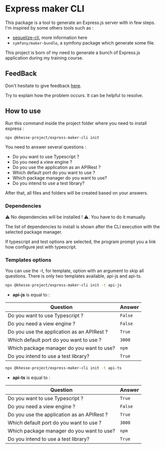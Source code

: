 # Express maker CLI

This package is a tool to generate an Express.js server with in few steps. I'm inspired by some others tools such as : 
- [sequelize-cli](https://www.npmjs.com/package/sequelize-cli), more information here 
- `symfony/maker-bundle`, a symfony package which generate some file.

This project is born of my need to generate a bunch of Express.js application during my training course. 

## FeedBack

Don't hesitate to give feedback [here](https://github.com/Kevin-HESSE/express-maker-cli/issues). 

Try to explain how the problem occurs. It can be helpful to resolve.

## How to use

Run this command inside the project folder where you need to install express :

```bash 
npx @khesse-project/express-maker-cli init
```

You need to answer several questions :
- Do you want to use Typescript ?
- Do you need a view engine ? 
- Do you use the application as an APIRest ?
- Which default port do you want to use ?
- Which package manager do you want to use?
- Do you intend to use a test library?

After that, all files and folders will be created based on your answers. 

### Dependencies

:warning: No dependencies will be installed ! :warning:. You have to do it manually.

The list of dependencies to install is shown after the CLI execution with the selected package manager.

If typescript and test options are selected, the program prompt you a link how configure jest with typescript.

### Templates options

You can use the -t, for template, option with an argument to skip all questions. There is only two templates available, api-js and api-ts.

```bash 
npx @khesse-project/express-maker-cli init -t api-js
```

- **api-js** is equal to :

| Question                                   | Answer      |
|--------------------------------------------|-------------|
| Do you want to use Typescript ?            | ```False``` |
| Do you need a view engine ?                | ```False``` |
| Do you use the application as an APIRest ? | ```True```  |
| Which default port do you want to use ?    | ```3000```  |
| Which package manager do you want to use?  | ```npm```   |
| Do you intend to use a test library?       | ```True```  |


```bash 
npx @khesse-project/express-maker-cli init -t api-ts
```

- **api-ts** is equal to :

| Question                                   | Answer      |
|--------------------------------------------|-------------|
| Do you want to use Typescript ?            | ```True```  |
| Do you need a view engine ?                | ```False``` |
| Do you use the application as an APIRest ? | ```True```  |
| Which default port do you want to use ?    | ```3000```  |
| Which package manager do you want to use?  | ```npm```   |
| Do you intend to use a test library?       | ```True```  |


